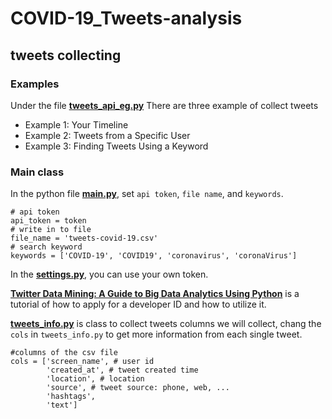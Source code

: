 # COVID-19_Tweets-analysis

## tweets collecting

### Examples
Under the file
**[tweets_api_eg.py](https://github.com/AllenSun7/COVID-19_Tweets-analysis/blob/master/tweets_api_eg.py)**
There are three example of collect tweets
- Example 1: Your Timeline
- Example 2: Tweets from a Specific User
- Example 3: Finding Tweets Using a Keyword

### Main class
In the python file **[main.py](https://github.com/AllenSun7/COVID-19_Tweets-analysis/blob/master/main.py)**, set `api token`, `file name`, and `keywords`.
```
# api token
api_token = token
# write in to file
file_name = 'tweets-covid-19.csv'
# search keyword
keywords = ['COVID-19', 'COVID19', 'coronavirus', 'coronaVirus']
```
In the **[settings.py](https://github.com/AllenSun7/COVID-19_Tweets-analysis/blob/master/settings.py)**, you can use your own token.

**[Twitter Data Mining: A Guide to Big Data Analytics Using Python](https://chatbotslife.com/twitter-data-mining-a-guide-to-big-data-analytics-using-python-4efc8ccfa219)** is a tutorial of how to apply for a developer ID and how to utilize it. 


**[tweets_info.py](https://github.com/AllenSun7/COVID-19_Tweets-analysis/blob/master/tweets_info.py)** is class to collect tweets
columns we will collect, chang the `cols` in  `tweets_info.py` to get more information from each single tweet.
```
#columns of the csv file
cols = ['screen_name', # user id
        'created_at', # tweet created time
        'location', # location
        'source', # tweet source: phone, web, ...
        'hashtags', 
        'text']
```
